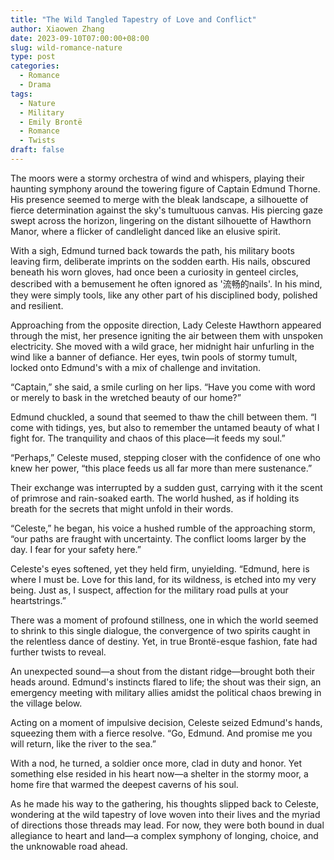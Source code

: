 ```yaml
---
title: "The Wild Tangled Tapestry of Love and Conflict"
author: Xiaowen Zhang
date: 2023-09-10T07:00:00+08:00
slug: wild-romance-nature
type: post
categories:
  - Romance
  - Drama
tags:
  - Nature
  - Military
  - Emily Brontë
  - Romance
  - Twists
draft: false
---
```


The moors were a stormy orchestra of wind and whispers, playing their haunting symphony around the towering figure of Captain Edmund Thorne. His presence seemed to merge with the bleak landscape, a silhouette of fierce determination against the sky's tumultuous canvas. His piercing gaze swept across the horizon, lingering on the distant silhouette of Hawthorn Manor, where a flicker of candlelight danced like an elusive spirit.

With a sigh, Edmund turned back towards the path, his military boots leaving firm, deliberate imprints on the sodden earth. His nails, obscured beneath his worn gloves, had once been a curiosity in genteel circles, described with a bemusement he often ignored as '流畅的nails'. In his mind, they were simply tools, like any other part of his disciplined body, polished and resilient.

Approaching from the opposite direction, Lady Celeste Hawthorn appeared through the mist, her presence igniting the air between them with unspoken electricity. She moved with a wild grace, her midnight hair unfurling in the wind like a banner of defiance. Her eyes, twin pools of stormy tumult, locked onto Edmund's with a mix of challenge and invitation.

“Captain,” she said, a smile curling on her lips. “Have you come with word or merely to bask in the wretched beauty of our home?”

Edmund chuckled, a sound that seemed to thaw the chill between them. “I come with tidings, yes, but also to remember the untamed beauty of what I fight for. The tranquility and chaos of this place—it feeds my soul.”

“Perhaps,” Celeste mused, stepping closer with the confidence of one who knew her power, “this place feeds us all far more than mere sustenance.”

Their exchange was interrupted by a sudden gust, carrying with it the scent of primrose and rain-soaked earth. The world hushed, as if holding its breath for the secrets that might unfold in their words.

“Celeste,” he began, his voice a hushed rumble of the approaching storm, “our paths are fraught with uncertainty. The conflict looms larger by the day. I fear for your safety here.”

Celeste's eyes softened, yet they held firm, unyielding. “Edmund, here is where I must be. Love for this land, for its wildness, is etched into my very being. Just as, I suspect, affection for the military road pulls at your heartstrings.”

There was a moment of profound stillness, one in which the world seemed to shrink to this single dialogue, the convergence of two spirits caught in the relentless dance of destiny. Yet, in true Brontë-esque fashion, fate had further twists to reveal.

An unexpected sound—a shout from the distant ridge—brought both their heads around. Edmund's instincts flared to life; the shout was their sign, an emergency meeting with military allies amidst the political chaos brewing in the village below.

Acting on a moment of impulsive decision, Celeste seized Edmund's hands, squeezing them with a fierce resolve. “Go, Edmund. And promise me you will return, like the river to the sea.”

With a nod, he turned, a soldier once more, clad in duty and honor. Yet something else resided in his heart now—a shelter in the stormy moor, a home fire that warmed the deepest caverns of his soul.

As he made his way to the gathering, his thoughts slipped back to Celeste, wondering at the wild tapestry of love woven into their lives and the myriad of directions those threads may lead. For now, they were both bound in dual allegiance to heart and land—a complex symphony of longing, choice, and the unknowable road ahead.